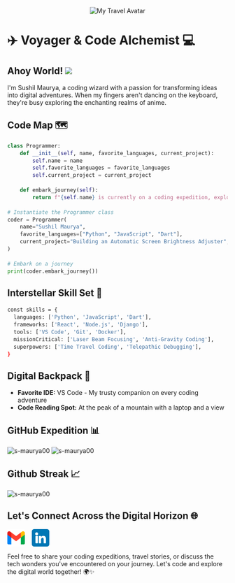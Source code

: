 <p align="center">
  <img src="https://my-travel-avatar-url.com/adventurous-pic.jpg" alt="My Travel Avatar" width="200">
</p>

# ✈️ Voyager & Code Alchemist 💻

## Ahoy World! <img src="https://media.giphy.com/media/hvRJCLFzcasrR4ia7z/giphy.gif" width="5%">

I'm Sushil Maurya, a coding wizard with a passion for transforming ideas into digital adventures. When my fingers aren't dancing on the keyboard, they're busy exploring the enchanting realms of anime.

## Code Map 🗺️

```python
class Programmer:
    def __init__(self, name, favorite_languages, current_project):
        self.name = name
        self.favorite_languages = favorite_languages
        self.current_project = current_project
    
    def embark_journey(self):
        return f"{self.name} is currently on a coding expedition, exploring the digital landscapes."

# Instantiate the Programmer class
coder = Programmer(
    name="Sushil Maurya",
    favorite_languages=["Python", "JavaScript", "Dart"],
    current_project="Building an Automatic Screen Brightness Adjuster",
)

# Embark on a journey
print(coder.embark_journey())
```

## Interstellar Skill Set 🌠

```bash
const skills = {
  languages: ['Python', 'JavaScript', 'Dart'],
  frameworks: ['React', 'Node.js', 'Django'],
  tools: ['VS Code', 'Git', 'Docker'],
  missionCritical: ['Laser Beam Focusing', 'Anti-Gravity Coding'],
  superpowers: ['Time Travel Coding', 'Telepathic Debugging'],
}
```

## Digital Backpack 🎒

- **Favorite IDE:** VS Code - My trusty companion on every coding adventure
- **Code Reading Spot:** At the peak of a mountain with a laptop and a view

## GitHub Expedition 📊

<div>
    <img
        src="https://github-readme-stats.vercel.app/api/top-langs?username=s-maurya00&&hide_title=false&hide_border=true&layout=compact&langs_count=8&exclude_repo=comp426&text_color=fff7ff&icon_color=ffffff&bg_color=151515"
        alt="s-maurya00"
        height="150"
    />
    <img
        src="https://github-readme-stats.vercel.app/api?username=s-maurya00&hide_title=false&hide_border=true&show_icons=true&include_all_commits=true&count_private=true&line_height=21&text_color=fff7ff&icon_color=ffffff&bg_color=151515"
        alt="s-maurya00"
        height="150"
    />
</div>

## Github Streak 📈

<img
    src="https://github-readme-streak-stats.herokuapp.com/?user=s-maurya00&theme=tokyonight&hide_border=true"
    alt="s-maurya00"
/>


## Let's Connect Across the Digital Horizon 🌐

[<img src="https://raw.githubusercontent.com/s-maurya00/s-maurya00/master/socials/gmail.png" height="40em" align="center" alt="Email me !!!" title="Email me !!!"/>](mailto:s.maurya.secondary@gmail.com)
&nbsp;&nbsp;&nbsp;[<img src="https://raw.githubusercontent.com/s-maurya00/s-maurya00/master/socials/linkedin.png" height="40em" align="center" alt="Follow me on LinkedIn :)" title="Follow me on LinkedIn :)"/>](https://www.linkedin.com/in/s-maurya00/)

Feel free to share your coding expeditions, travel stories, or discuss the tech wonders you've encountered on your journey. Let's code and explore the digital world together! 🌍✨
